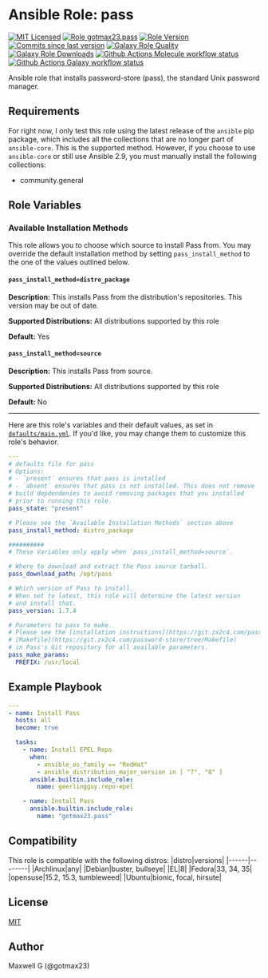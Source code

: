# Ansible Role: pass
[![MIT Licensed][badge-license]][link-license]
[![Role gotmax23.pass][badge-role]][link-galaxy]
[![Role Version][badge-version]][link-version]
[![Commits since last version][badge-commits-since]][link-commits-since]
[![Galaxy Role Quality][badge-quality]][link-galaxy]
[![Galaxy Role Downloads][badge-downloads]][link-galaxy]
[![Github Actions Molecule workflow status][badge-molecule-workflow]][link-molecule-workflow]
[![Github Actions Galaxy workflow status][badge-galaxy-workflow]][link-galaxy-workflow]

Ansible role that installs password-store (pass), the standard Unix password manager.

## Requirements

For right now, I only test this role using the latest release of the `ansible` pip package, which includes all the collections that are no longer part of `ansible-core`. This is the supported method. However, if you choose to use `ansible-core` or still use Ansible 2.9, you must manually install the following collections:
- community.general

## Role Variables

### Available Installation Methods

This role allows you to choose which source to install Pass from. You may override the default installation method by setting `pass_install_method` to the one of the values outlined below.

#### `pass_install_method=distro_package`

**Description:** This installs Pass from the distribution's repositories. This version may be out of date.

**Supported Distributions:** All distributions supported by this role

**Default:** Yes

#### `pass_install_method=source`
**Description:** This installs Pass from source.

**Supported Distributions:** All distributions supported by this role

**Default:** No

----

Here are this role's variables and their default values, as set in [`defaults/main.yml`][link-defaults]. If you'd like, you may change them to customize this role's behavior.

``` yaml
---
# defaults file for pass
# Options:
# - `present` ensures that pass is installed
# - `absent` ensures that pass is not installed. This does not remove
# build depdendenies to avoid removing packages that you installed
# prior to running this role.
pass_state: "present"

# Please see the `Available Installation Methods` section above
pass_install_method: distro_package

##########
# These Variables only apply when `pass_install_method=source`.

# Where to download and extract the Pass source tarball.
pass_download_path: /opt/pass

# Which version of Pass to install.
# When set to latest, this role will determine the latest version
# and install that.
pass_version: 1.7.4

# Parameters to pass to make.
# Please see the [installation instructions](https://git.zx2c4.com/password-store/tree/INSTALL) and
# [Makefile](https://git.zx2c4.com/password-store/tree/Makefile)
# in Pass's Git repository for all available parameters.
pass_make_params:
  PREFIX: /usr/local

```

## Example Playbook
``` yaml
---
- name: Install Pass
  hosts: all
  become: true

  tasks:
    - name: Install EPEL Repo
      when:
        - ansible_os_family == "RedHat"
        - ansible_distribution_major_version in [ "7", "8" ]
      ansible.builtin.include_role:
        name: geerlingguy.repo-epel

    - name: Install Pass
      ansible.builtin.include_role:
        name: "gotmax23.pass"

```

## Compatibility
This role is compatible with the following distros:
|distro|versions|
|------|--------|
|Archlinux|any|
|Debian|buster, bullseye|
|EL|8|
|Fedora|33, 34, 35|
|opensuse|15.2, 15.3, tumbleweed|
|Ubuntu|bionic, focal, hirsute|

## License
[MIT][link-license]

## Author
Maxwell G (@gotmax23)

[badge-license]: https://img.shields.io/github/license/gotmax23/ansible-role-pass.svg
[link-license]: https://github.com/gotmax23/ansible-role-pass/blob/main/LICENSE
[badge-role]: https://img.shields.io/ansible/role/.svg
[link-galaxy]: https://galaxy.ansible.com/gotmax23/pass
[badge-version]: https://img.shields.io/github/release/gotmax23/ansible-role-pass.svg
[link-version]: https://github.com/gotmax23/ansible-role-pass/releases
[badge-commits-since]: https://img.shields.io/github/commits-since/gotmax23/ansible-role-pass/latest.svg
[link-commits-since]: https://github.com/gotmax23/ansible-role-pass/commits/main
[badge-quality]: https://img.shields.io/ansible/quality/.svg
[badge-downloads]: https://img.shields.io/ansible/role/d/.svg
[badge-molecule-workflow]: https://github.com/gotmax23/ansible-role-pass/actions/workflows/molecule.yml/badge.svg?branch=main
[link-molecule-workflow]: https://github.com/gotmax23/ansible-role-pass/actions/workflows/molecule.yml
[badge-galaxy-workflow]: https://github.com/gotmax23/ansible-role-pass/actions/workflows/galaxy.yml/badge.svg
[link-galaxy-workflow]: https://github.com/gotmax23/ansible-role-pass/actions/workflows/galaxy.yml
[link-defaults]: https://github.com/gotmax23/ansible-role-pass/blob/main/defaults/main.yml
